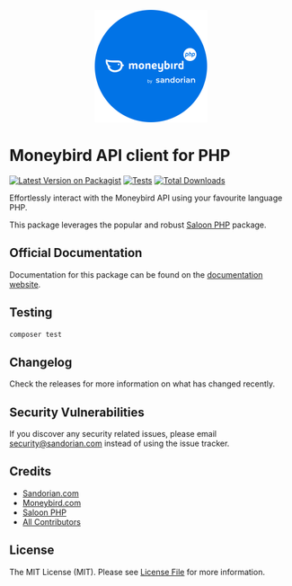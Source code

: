 <p align="center">
  <img src="art/logos.svg" alt="Moneybird PHP by Sandorian logo" width="200">
</p>

# Moneybird API client for PHP

[![Latest Version on Packagist](https://img.shields.io/packagist/v/sandorian/moneybird-api-php.svg?style=flat-square)](https://packagist.org/packages/sandorian/moneybird-api-php)
[![Tests](https://img.shields.io/github/actions/workflow/status/sandorian/moneybird-api-php/run-tests.yml?branch=main&label=tests&style=flat-square)](https://github.com/sandorian/moneybird-api-php/actions/workflows/run-tests.yml)
[![Total Downloads](https://img.shields.io/packagist/dt/sandorian/moneybird-api-php.svg?style=flat-square)](https://packagist.org/packages/sandorian/moneybird-api-php)

Effortlessly interact with the Moneybird API using your favourite language PHP.

This package leverages the popular and robust [Saloon PHP](https://docs.saloon.dev) package.

## Official Documentation

Documentation for this package can be found on the [documentation website](https://moneybird.sandorian.com/).

## Testing

```bash
composer test
```

## Changelog

Check the releases for more information on what has changed recently.

## Security Vulnerabilities

If you discover any security related issues, please email security@sandorian.com instead of using the issue tracker.

## Credits

- [Sandorian.com](https://www.sandorian.com)
- [Moneybird.com](https://www.moneybird.com)
- [Saloon PHP](https://docs.saloon.dev)
- [All Contributors](../../contributors)

## License

The MIT License (MIT). Please see [License File](LICENSE.md) for more information.
